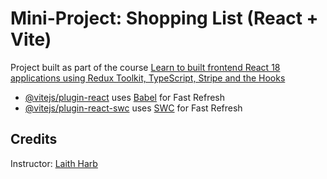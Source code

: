 # Mini-Project: Shopping List (React + Vite)

Project built as part of the course [Learn to built frontend React 18 applications using Redux Toolkit, TypeScript, Stripe and the Hooks](https://www.udemy.com/course/the-modern-react-18-bootcamp-a-complete-developer-guide/learn/lecture/38768098#overview)

- [@vitejs/plugin-react](https://github.com/vitejs/vite-plugin-react/blob/main/packages/plugin-react/README.md) uses [Babel](https://babeljs.io/) for Fast Refresh
- [@vitejs/plugin-react-swc](https://github.com/vitejs/vite-plugin-react-swc) uses [SWC](https://swc.rs/) for Fast Refresh

## Credits

Instructor: [Laith Harb](https://www.udemy.com/user/get-it-now/)
